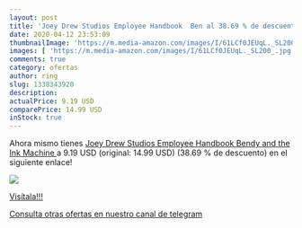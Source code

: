 ```yaml
---
layout: post
title: 'Joey Drew Studios Employee Handbook  Ben al 38.69 % de descuento'
date: 2020-04-12 23:53:09
thumbnailImage: 'https://m.media-amazon.com/images/I/61LCf0JEUqL._SL200_.jpg'
images: [ 'https://m.media-amazon.com/images/I/61LCf0JEUqL._SL200_.jpg' ]
comments: true
category: ofertas
author: ring
slug: 1338343920
description:
actualPrice: 9.19 USD
comparePrice: 14.99 USD
inStock: true
---
```


Ahora mismo tienes [Joey Drew Studios Employee Handbook  Bendy and the Ink Machine ](https://www.amazon.com/dp/1338343920/?tag=redken08-20) a 9.19 USD (original: 14.99 USD) (38.69 %  de descuento) en el siguiente enlace!

[![](https://m.media-amazon.com/images/I/61LCf0JEUqL._SL200_.jpg)](https://www.amazon.com/dp/1338343920/?tag=redken08-20)

[Visítala!!!](https://www.amazon.com/dp/1338343920/?tag=redken08-20)

[Consulta otras ofertas en nuestro canal de telegram](https://t.me/s/ofertas25)
